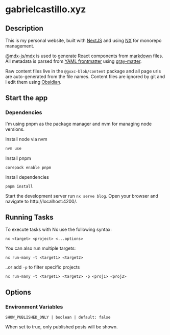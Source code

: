 # gabrielcastillo.xyz

## Description

This is my personal website, built with [NextJS](https://nextjs.org/) and using [NX](https://nx.dev/) for monorepo management.

[@mdx-js/mdx](https://mdxjs.com/) is used to generate React components from [markdown](https://www.markdownguide.org/) files. All metadata is parsed from [YAML frontmatter](https://mdxjs.com/guides/frontmatter/) using [gray-matter](https://github.com/jonschlinkert/gray-matter).

Raw content files live in the `@gxxc-blob/content` package and all page urls are auto-generated from the file names. Content files are ignored by git and I edit them using [Obsidian](https://obsidian.md/).

## Start the app

### Dependencies

I'm using pnpm as the package manager and nvm for managing node versions.

Install node via nvm
```bash
nvm use
```

Install pnpm
```
corepack enable pnpm
```

Install dependencies
```
pnpm install
```

Start the development server run `nx serve blog`. Open your browser and navigate to http://localhost:4200/.

## Running Tasks

To execute tasks with Nx use the following syntax:
```
nx <target> <project> <...options>
```

You can also run multiple targets:
```
nx run-many -t <target1> <target2>
```

..or add `-p` to filter specific projects
```
nx run-many -t <target1> <target2> -p <proj1> <proj2>
```

## Options

### Environment Variables
```
SHOW_PUBLISHED_ONLY | boolean | default: false
```
When set to true, only published posts will be shown.


